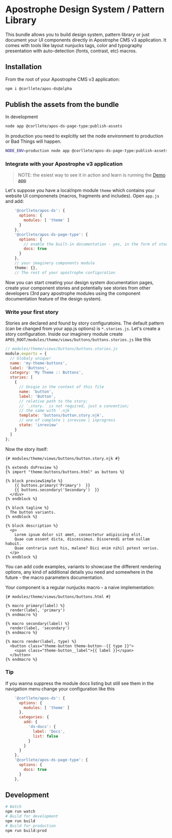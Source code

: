 # Apostrophe Design System / Pattern Library

This bundle allows you to build design system, pattern library or just document your UI components directly in Apostrophe CMS v3 application. It comes with tools like layout nunjucks tags, color and typography presentation with auto-detection (fonts, contrast, etc) macros.

## Installation

From the root of your Apostrophe CMS v3 application:

```sh
npm i @corllete/apos-ds@alpha
```

## Publish the assets from the bundle

In development
```sh
node app @corllete/apos-ds-page-type:publish-assets
```

In production you need to explcitly set the node environment to production or Bad Things will happen.
```sh
NODE_ENV=production node app @corllete/apos-ds-page-type:publish-assets
```

### Integrate with your Apostrophe v3 application

> NOTE: the esiest way to see it in action and learn is running the [Demo app](https://github.com/corllete/apos-ds)

Let's suppose you have a local/npm module `theme` which contains your website UI componenets (macros, fragments and includes).
Open `app.js` and add:
```js
    '@corllete/apos-ds': {
      options: {
        modules: [ 'theme' ]
      }
    },
    '@corllete/apos-ds-page-type': {
      options: {
        // enable the built-in documentation - yes, in the form of stories
        docs: true
      }
    },
    // your imaginery components module
    theme: {},
    // The rest of your apostrophe configuration

```

Now you can start creating your design system documentation pages, create your component stories and potentially see stories from other developers (3rd pary apostrophe modules using the component documentation feature of the design system).

### Write your first story

Stories are declared and found by story configuratoins. The default pattern (can be changed from your app.js options) is `*.stories.js`.
Let's create a story configuration. Inside our imaginery module create `APOS_ROOT/modules/theme/views/buttons/buttons.stories.js` like this
```js
// modules/theme/views/buttons/buttons.stories.js
module.exports = {
  // Globaly unique!
  name: 'my-theme-buttons',
  label: 'Buttons',
  category: 'My Theme :: Buttons',
  stories: [
    {
      // Uniqie in the context of this file
      name: 'button',
      label: 'Button',
      // relative path to the story;
      // `.story.` is not required, just a convention;
      // the same with `.njk`
      template: 'buttons/button.story.njk',
      // one of complete | inreview | inprogress
      state: 'inreview'
    }
  ]
};
```

Now the story itself:
```njk
{# modules/theme/views/buttons/button.story.njk #}

{% extends dsPreview %}
{% import "theme:buttons/buttons.html" as buttons %}

{% block previewSimple %}
    {{ buttons.primary('Primary')  }}
    {{ buttons.secondary('Secondary')  }}
  </div>
{% endblock %}

{% block tagline %}
  The button variants.
{% endblock %}

{% block description %}
  <p>
    Lorem ipsum dolor sit amet, consectetur adipiscing elit. 
    Quae cum essent dicta, discessimus. Disserendi artem nullam habuit. 
    Quae contraria sunt his, malane? Dici enim nihil potest verius.
  </p>
{% endblock %}
```

You can add code examples, variants to showcase the different rendering options, any kind of additional details you need and somewhere in the future - the macro parameters documentation.

Your component is a regular nunjucks macro - a naive implementation:
```njk
{# modules/theme/views/buttons/buttons.html #}

{% macro primary(label) %}
  render(label, 'primary')
{% endmacro %}

{% macro secondary(label) %}
  render(label, 'secondary')
{% endmacro %}

{% macro render(label, type) %}
  <button class="theme-button theme-button--{{ type }}">
    <span class="theme-button__label">{{ label }}</span>
  </button>
{% endmacro %}
```

### Tip

If you wanna suppress the module docs listing but still see them in the navigation menu change your configuration like this
```js
    '@corllete/apos-ds': {
      options: {
        modules: [ 'theme' ]
      },
      categories: {
        add: {
          'ds-docs': {
            label: 'Docs',
            list: false
          }
        }
      }
    },
    '@corllete/apos-ds-page-type': {
      options: {
        docs: true
      }
    },
```

## Development

```sh
# Watch
npm run watch
# Build for development
npm run build
# Build for production
npm run build:prod
```

